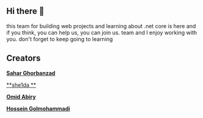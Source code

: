 ## Hi there 👋

this team for building web projects and learning about .net core is here and if you think, you can help us, you can join us.
team and I enjoy working with you. 
don't forget to keep going to learning

## Creators   

<a href="https://github.com/saharGhorbanzad">**Sahar Ghorbanzad**</a>

<a href="https://github.com/she1da">**she1da **</a>

<a href="https://github.com/OmidAbiry">**Omid Abiry**</a>

<a href="https://github.com/Hosein201">**Hossein Golmohammadi**</a>
<!--

**Here are some ideas to get you started:**

🙋‍♀️ A short introduction - what is your organization all about?
🌈 Contribution guidelines - how can the community get involved?
👩‍💻 Useful resources - where can the community find your docs? Is there anything else the community should know?
🍿 Fun facts - what does your team eat for breakfast?
🧙 Remember, you can do mighty things with the power of [Markdown](https://docs.github.com/github/writing-on-github/getting-started-with-writing-and-formatting-on-github/basic-writing-and-formatting-syntax)
-->
